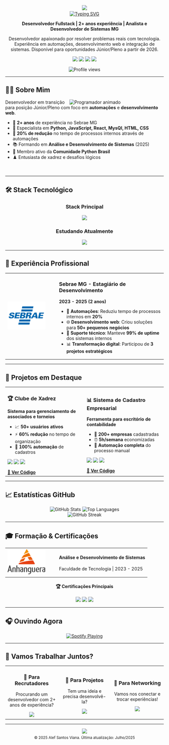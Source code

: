<!-- Banner animado -->
<div align="center">
  <img src="https://capsule-render.vercel.app/api?type=waving&color=gradient&height=200&section=header&text=Alef%20Santos%20Viana&fontSize=80&fontAlignY=35&animation=fadeIn" />
</div>

<!-- Animação de digitação -->
<div align="center">
  <a href="#">
    <img src="https://readme-typing-svg.herokuapp.com?font=Fira+Code&size=25&pause=1000&color=6A5ACD&center=true&vCenter=true&width=435&lines=Desenvolvedor+Python;Entusiasta+React;Sempre+Aprendendo" alt="Typing SVG" />
  </a>
</div>

<!-- Resumo profissional -->
<p align="center">
  <b>Desenvolvedor Fullstack | 2+ anos experiência | Analista e Desenvolvedor de Sistemas MG</b>
</p>
<p align="center">
  Desenvolvedor apaixonado por resolver problemas reais com tecnologia. Experiência em automações, desenvolvimento web e integração de sistemas. Disponível para oportunidades Júnior/Pleno a partir de 2026.
</p>

<!-- Links rápidos -->
<p align="center">
  <a href="mailto:alefviana4@gmail.com"><img src="https://img.shields.io/badge/Email-alefviana4%40gmail.com-D14836?style=flat-square&logo=gmail&logoColor=white"/></a>
  <a href="https://www.linkedin.com/in/alef-viana-191347355/"><img src="https://img.shields.io/badge/LinkedIn-Alef%20Viana-0077B5?style=flat-square&logo=linkedin&logoColor=white"/></a>
  <a href="https://github.com/alefsantos498"><img src="https://img.shields.io/badge/GitHub-alefsantos498-181717?style=flat-square&logo=github&logoColor=white"/></a>
  <a href="https://wa.me/5535998427854"><img src="https://img.shields.io/badge/WhatsApp-Contato-25D366?style=flat-square&logo=whatsapp&logoColor=white"/></a>
</p>

<p align="center">
  <img src="https://komarev.com/ghpvc/?username=alefsantos498&style=flat-square&color=blue" alt="Profile views"/>
</p>

---

## 👨‍💻 Sobre Mim

<img align="right" width="300px" alt="Programador animado" src="https://media.giphy.com/media/qgQUggAC3Pfv687qPC/giphy.gif"/>

Desenvolvedor em transição para posição Júnior/Pleno com foco em **automações** e **desenvolvimento web**. 

- 💼 **2+ anos** de experiência no Sebrae MG
- 🎯 Especialista em **Python, JavaScript, React, MysQl, HTML, CSS**
- 🚀 **20% de redução** no tempo de processos internos através de automações
- 📚 Formando em **Análise e Desenvolvimento de Sistemas** (2025)
- 🤝 Membro ativo da **Comunidade Python Brasil**
- ♟️ Entusiasta de xadrez e desafios lógicos

<br clear="right"/>

---

## 🛠️ Stack Tecnológico

<div align="center">
  <h3>Stack Principal</h3>
  <img src="https://skillicons.dev/icons?i=python,javascript,react,django,mysql,git,github,vscode" />
  
  <h3>Estudando Atualmente</h3>
  <img src="https://skillicons.dev/icons?i=ts,docker,nodejs,nextjs,tailwind" />
</div>

---

## 💼 Experiência Profissional

<div align="center">
  <table>
    <tr>
      <td width="150px"><img src="https://github.com/alefsantos498/alefsantos498/blob/main/logo_sebrae.png" width="120px" alt="Logo Sebrae"/></td>
      <td>
        <h3>Sebrae MG - Estagiário de Desenvolvimento</h3>
        <p><b>2023 - 2025 (2 anos)</b></p>
        <ul>
          <li>🚀 <b>Automações</b>: Reduziu tempo de processos internos em <b>20%</b></li>
          <li>🌐 <b>Desenvolvimento web</b>: Criou soluções para <b>50+ pequenos negócios</b></li>
          <li>🔧 <b>Suporte técnico</b>: Manteve <b>99% de uptime</b> dos sistemas internos</li>
          <li>📊 <b>Transformação digital</b>: Participou de <b>3 projetos estratégicos</b></li>
        </ul>
      </td>
    </tr>
  </table>
</div>

---

## 🚀 Projetos em Destaque

<div align="center">
  <table>
    <tr>
      <td width="50%">
        <h3>🏆 Clube de Xadrez</h3>
        <p><b>Sistema para gerenciamento de associados e torneios</b></p>
        <ul>
          <li>📈 <b>50+ usuários ativos</b></li>
          <li>⚡ <b>60% redução</b> no tempo de organização</li>
          <li>🎯 <b>100% automação</b> de cadastros</li>
        </ul>
        <p>
          <img src="https://img.shields.io/badge/HTML5-E34F26?style=for-the-badge&logo=html5&logoColor=white"/>
          <img src="https://img.shields.io/badge/JavaScript-F7DF1E?style=for-the-badge&logo=javascript&logoColor=black"/>
          <img src="https://img.shields.io/badge/MySQL-4479A1?style=for-the-badge&logo=mysql&logoColor=white"/>
        </p>
        <a href="https://github.com/alefsantos498/clube-xadrez"><b>🔗 Ver Código</b></a>
      </td>
      <td width="50%">
        <h3>📊 Sistema de Cadastro Empresarial</h3>
        <p><b>Ferramenta para escritório de contabilidade</b></p>
        <ul>
          <li>💼 <b>200+ empresas</b> cadastradas</li>
          <li>⏰ <b>5h/semana</b> economizadas</li>
          <li>🔄 <b>Automação completa</b> do processo manual</li>
        </ul>
        <p>
          <img src="https://img.shields.io/badge/HTML5-E34F26?style=for-the-badge&logo=html5&logoColor=white"/>
          <img src="https://img.shields.io/badge/JavaScript-F7DF1E?style=for-the-badge&logo=javascript&logoColor=black"/>
          <img src="https://img.shields.io/badge/MySQL-4479A1?style=for-the-badge&logo=mysql&logoColor=white"/>
        </p>
        <a href="https://github.com/alefsantos498/cadastro-empresa"><b>🔗 Ver Código</b></a>
      </td>
    </tr>
  </table>
</div>

---

## 📈 Estatísticas GitHub

<div align="center">
  <picture>
    <source media="(prefers-color-scheme: dark)" srcset="https://github-readme-stats.vercel.app/api?username=alefsantos498&show_icons=true&theme=radical&hide_border=true&count_private=true&include_all_commits=true">
    <source media="(prefers-color-scheme: light)" srcset="https://github-readme-stats.vercel.app/api?username=alefsantos498&show_icons=true&theme=default&hide_border=true&count_private=true&include_all_commits=true">
    <img height="180em" alt="GitHub Stats" src="https://github-readme-stats.vercel.app/api?username=alefsantos498&show_icons=true&count_private=true&include_all_commits=true">
  </picture>

  <picture>
    <source media="(prefers-color-scheme: dark)" srcset="https://github-readme-stats.vercel.app/api/top-langs/?username=alefsantos498&layout=compact&theme=radical&hide_border=true">
    <source media="(prefers-color-scheme: light)" srcset="https://github-readme-stats.vercel.app/api/top-langs/?username=alefsantos498&layout=compact&theme=default&hide_border=true">
    <img height="180em" alt="Top Languages" src="https://github-readme-stats.vercel.app/api/top-langs/?username=alefsantos498&layout=compact">
  </picture>
</div>

<div align="center">
  <img src="https://github-readme-streak-stats.herokuapp.com/?user=alefsantos498&theme=tokyonight&hide_border=true" alt="GitHub Streak"/>
</div>

---

## 🎓 Formação & Certificações

<div align="center">
  <table>
    <tr>
      <td width="150px"><img src="https://github.com/alefsantos498/alefsantos498/blob/main/universidade-anhanguera-logo-1.png" width="120px" alt="Logo Sebrae"/></td>
      <td>
        <h4> Análise e Desenvolvimento de Sistemas</h4>
        <p>Faculdade de Tecnologia | 2023 - 2025</p>
      </td>
    </tr>
  </table>
  
  <h4>🏆 Certificações Principais</h4>
  <img src="https://img.shields.io/badge/Python%20Developer-SoloLearn-3776AB?style=for-the-badge&logo=python&logoColor=white"/>
  <img src="https://img.shields.io/badge/JavaScript%20Basics-SoloLearn-F7DF1E?style=for-the-badge&logo=javascript&logoColor=black"/>
  <img src="https://img.shields.io/badge/Python%20AI%20Development-Mimo-3776AB?style=for-the-badge&logo=python&logoColor=white"/>
</div>

---

## 🎧 Ouvindo Agora
<div align="center">
  <a href="https://open.spotify.com/user/31rmhqc62q2cgycopsaievmjl2sy">
    <img src="https://spotify-github-profile.vercel.app/api/view?uid=31rmhqc62q2cgycopsaievmjl2sy&cover_image=true&theme=novatorem" alt="Spotify Playing" />
  </a>
</div>

---

## 🤝 Vamos Trabalhar Juntos?

<div align="center">
  <table>
    <tr>
      <td align="center" width="33%">
        <h3>💼 Para Recrutadores</h3>
        <p>Procurando um desenvolvedor com 2+ anos de experiência?</p>
        <a href="mailto:alefviana4@gmail.com?subject=Oportunidade de Trabalho">
          <img src="https://img.shields.io/badge/Enviar%20Proposta-Gmail-red?style=for-the-badge&logo=gmail&logoColor=white" />
        </a>
      </td>
      <td align="center" width="33%">
        <h3>🚀 Para Projetos</h3>
        <p>Tem uma ideia e precisa desenvolvê-la?</p>
        <a href="https://wa.me/5535998427854?text=Olá! Vi seu portfolio e gostaria de conversar sobre um projeto">
          <img src="https://img.shields.io/badge/Vamos%20Conversar-WhatsApp-green?style=for-the-badge&logo=whatsapp&logoColor=white" />
        </a>
      </td>
      <td align="center" width="33%">
        <h3>🤝 Para Networking</h3>
        <p>Vamos nos conectar e trocar experiências!</p>
        <a href="https://www.linkedin.com/in/alef-viana-191347355/">
          <img src="https://img.shields.io/badge/Conectar-LinkedIn-blue?style=for-the-badge&logo=linkedin&logoColor=white" />
        </a>
      </td>
    </tr>
  </table>
</div>

---

<div align="center">
  <img src="https://capsule-render.vercel.app/api?type=waving&color=gradient&height=100&section=footer" />
  <br>
  <small>© 2025 Alef Santos Viana. Última atualização: Julho/2025</small>
</div>
